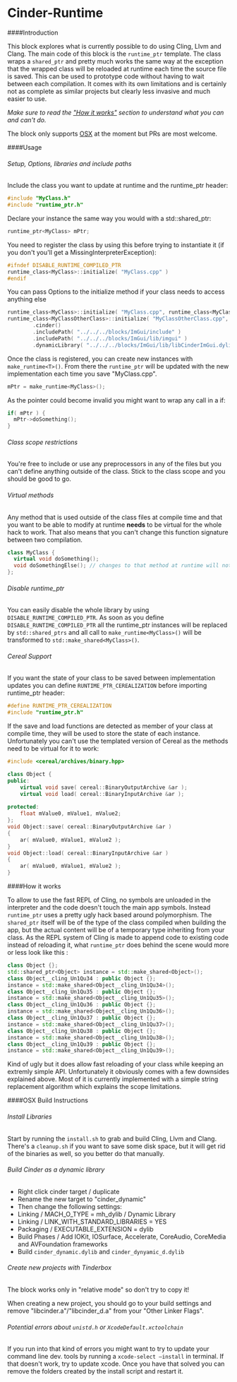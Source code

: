 Cinder-Runtime
===================


####Introduction

This block explores what is currently possible to do using Cling, Llvm and Clang. The main code of this block is the ```runtime_ptr``` template. The class wraps a ```shared_ptr``` and pretty much works the same way at the exception that the wrapped class will be reloaded at runtime each time the source file is saved. This can be used to prototype code without having to wait between each compilation. It comes with its own limitations and is certainly not as complete as similar projects but clearly less invasive and much easier to use.

*Make sure to read the ["How it works"](#how-it-works) section to understand what you can and can't do.*


The block only supports [OSX](#osx-build-instructions) at the moment but PRs are most welcome.


####Usage

###### Setup, Options, libraries and include paths

Include the class you want to update at runtime and the runtime_ptr header:
```c++
#include "MyClass.h"
#include "runtime_ptr.h"
```
Declare your instance the same way you would with a std::shared_ptr:
```c++
runtime_ptr<MyClass> mPtr;
```

You need to register the class by using this before trying to instantiate it (if you don't you'll get a MissingInterpreterException):
```c++
#ifndef DISABLE_RUNTIME_COMPILED_PTR
runtime_class<MyClass>::initialize( "MyClass.cpp" )
#endif
```
You can pass Options to the initialize method if your class needs to access anything else
```c++
runtime_class<MyClass>::initialize( "MyClass.cpp", runtime_class<MyClass>::Options().cinder() );
runtime_class<MyClassOtherClass>::initialize( "MyClassOtherClass.cpp", runtime_class<MyClassOtherClass>::Options()
		.cinder()
		.includePath( "../../../blocks/ImGui/include" )
		.includePath( "../../../blocks/ImGui/lib/imgui" )
		.dynamicLibrary( "../../../blocks/ImGui/lib/libCinderImGui.dylib" ) );
```

Once the class is registered, you can create new instances with ```make_runtime<T>()```. From there the ```runtime_ptr``` will be updated with the new implementation each time you save "MyClass.cpp".
```c++
mPtr = make_runtime<MyClass>();
```

As the pointer could become invalid you might want to wrap any call in a if:
```c++
if( mPtr ) {
  mPtr->doSomething();
}
```

###### Class scope restrictions

You're free to include or use any preprocessors in any of the files but you can't define anything outside of the class. Stick to the class scope and you should be good to go.


###### Virtual methods

Any method that is used outside of the class files at compile time and that you want to be able to modify at runtime **needs** to be virtual for the whole hack to work. That also means that you can't change this function signature between two compilation.
```c++
class MyClass {
  virtual void doSomething();
  void doSomethingElse(); // changes to that method at runtime will not work
};
```

###### Disable runtime_ptr

You can easily disable the whole library by using ```DISABLE_RUNTIME_COMPILED_PTR```. As soon as you define ```DISABLE_RUNTIME_COMPILED_PTR``` all the runtime_ptr instances will be replaced by ```std::shared_ptrs``` and all call to ```make_runtime<MyClass>()``` will be transformed to ```std::make_shared<MyClass>()```.


###### Cereal Support

If you want the state of your class to be saved between implementation updates you can define ```RUNTIME_PTR_CEREALIZATION``` before importing runtime_ptr header:
```c++
#define RUNTIME_PTR_CEREALIZATION
#include "runtime_ptr.h"
```

If the save and load functions are detected as member of your class at compile time, they will be used to store the state of each instance. Unfortunately you can't use the templated version of Cereal as the methods need to be virtual for it to work:
```c++
#include <cereal/archives/binary.hpp>

class Object {
public:
	virtual void save( cereal::BinaryOutputArchive &ar );
	virtual void load( cereal::BinaryInputArchive &ar );
	
protected:
	float mValue0, mValue1, mValue2;
};
void Object::save( cereal::BinaryOutputArchive &ar )
{
	ar( mValue0, mValue1, mValue2 );
}
void Object::load( cereal::BinaryInputArchive &ar )
{
	ar( mValue0, mValue1, mValue2 );
}
````

####How it works

To allow to use the fast REPL of Cling, no symbols are unloaded in the interpreter and the code doesn't touch the main app symbols. Instead ```runtime_ptr``` uses a pretty ugly hack based around polymorphism. The ```shared_ptr``` itself will be of the type of the class compiled when building the app, but the actual content will be of a temporary type inheriting from your class. As the REPL system of Cling is made to append code to existing code instead of reloading it, what ```runtime_ptr``` does behind the scene would more or less look like this :

```c++
class Object {};
std::shared_ptr<Object> instance = std::make_shared<Object>();
class Object__cling_Un1Qu34 : public Object {};
instance = std::make_shared<Object__cling_Un1Qu34>();
class Object__cling_Un1Qu35 : public Object {};
instance = std::make_shared<Object__cling_Un1Qu35>();
class Object__cling_Un1Qu36 : public Object {};
instance = std::make_shared<Object__cling_Un1Qu36>();
class Object__cling_Un1Qu37 : public Object {};
instance = std::make_shared<Object__cling_Un1Qu37>();
class Object__cling_Un1Qu38 : public Object {};
instance = std::make_shared<Object__cling_Un1Qu38>();
class Object__cling_Un1Qu39 : public Object {};
instance = std::make_shared<Object__cling_Un1Qu39>();
```

Kind of ugly but it does allow fast reloading of your class while keeping an extremly simple API. Unfortunately it obviously comes with a few downsides explained above. Most of it is currently implemented with a simple string replacement algorithm which explains the scope limitations.


####OSX Build Instructions

###### Install Libraries
Start by running the ```install.sh``` to grab and build Cling, Llvm and Clang. There's a ```cleanup.sh``` if you want to save some disk space, but it will get rid of the binaries as well, so you better do that manually.

###### Build Cinder as a dynamic library
- Right click cinder target / duplicate
- Rename the new target to "cinder_dynamic"
- Then change the following settings:
- Linking / MACH_O_TYPE = mh_dylib / Dynamic Library
- Linking / LINK_WITH_STANDARD_LIBRARIES = YES
- Packaging / EXECUTABLE_EXTENSION = dylib
- Build Phases / Add IOKit, IOSurface, Accelerate, CoreAudio, CoreMedia and AVFoundation frameworks
- Build ```cinder_dynamic.dylib``` and ```cinder_dynyamic_d.dylib```

###### Create new projects with Tinderbox
The block works only in "relative mode" so don't try to copy it!

When creating a new project, you should go to your build settings and remove "libcinder.a"/"libcinder_d.a" from your "Other Linker Flags".

###### Potential errors about ```unistd.h``` or ```XcodeDefault.xctoolchain```
If you run into that kind of errors you might want to try to update your command line dev. tools by running a ```xcode-select —install``` in terminal. If that doesn't work, try to update xcode. Once you have that solved you can remove the folders created by the install script and restart it.
